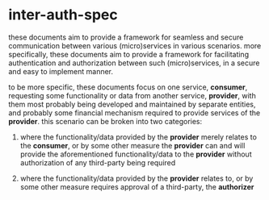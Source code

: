 # inter-auth-spec

these documents aim to provide a framework for seamless and secure communication between various (micro)services in various scenarios. more specifically, these documents aim to provide a framework for facilitating authentication and authorization between such (micro)services, in a secure and easy to implement manner.

to be more specific, these documents focus on one service, **consumer**, requesting some functionality or data from another service, **provider**, with them most probably being developed and maintained by separate entities, and probably some financial mechanism required to provide services of the **provider**. this scenario can be broken into two categories:

1. where the functionality/data provided by the **provider** merely relates to the **consumer**, or by some other measure the **provider** can and will provide the aforementioned functionality/data to the **provider** without authorization of any third-party being required

1. where the functionality/data provided by the **provider** relates to, or by some other measure requires approval of a third-party, the **authorizer**
